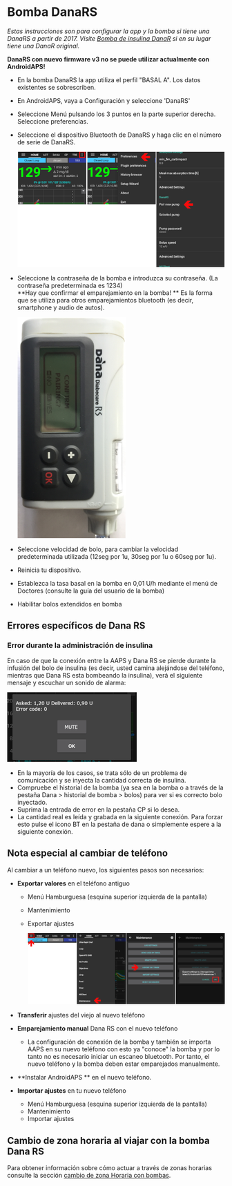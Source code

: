 # Bomba DanaRS

*Estas instrucciones son para configurar la app y la bomba si tiene una DanaRS a partir de 2017. Visite [Bomba de insulina DanaR](./DanaR-Insulin-Pump) si en su lugar tiene una DanaR original.*

**DanaRS con nuevo firmware v3 no se puede utilizar actualmente con AndroidAPS!**

* En la bomba DanaRS la app utiliza el perfil "BASAL A". Los datos existentes se sobrescriben.

* En AndroidAPS, vaya a Configuración y seleccione 'DanaRS'

* Seleccione Menú pulsando los 3 puntos en la parte superior derecha. Seleccione preferencias.

* Seleccione el dispositivo Bluetooth de DanaRS y haga clic en el número de serie de DanaRS.
  
  ![AAPS empareja con Dana RS](../images/AAPS_DanaRSPairing.png)

* Seleccione la contraseña de la bomba e introduzca su contraseña. (La contraseña predeterminada es 1234)   
  **Hay que confirmar el emparejamiento en la bomba! ** Es la forma que se utiliza para otros emparejamientos bluetooth (es decir, smartphone y audio de autos).
  
  ![Emparejamiento de confirmación Dana RS](../images/DanaRS_Pairing.png)

* Seleccione velocidad de bolo, para cambiar la velocidad predeterminada utilizada (12seg por 1u, 30seg por 1u o 60seg por 1u).

* Reinicia tu dispositivo.

* Establezca la tasa basal en la bomba en 0,01 U/h mediante el menú de Doctores (consulte la guía del usuario de la bomba)

* Habilitar bolos extendidos en bomba

## Errores específicos de Dana RS

### Error durante la administración de insulina

En caso de que la conexión entre la AAPS y Dana RS se pierde durante la infusión del bolo de insulina (es decir, usted camina alejándose del teléfono, mientras que Dana RS esta bombeando la insulina), verá el siguiente mensaje y escuchar un sonido de alarma:

![Alarma de administración de insulina](../images/DanaRS_Error_bolus.png)

* En la mayoría de los casos, se trata sólo de un problema de comunicación y se inyecta la cantidad correcta de insulina.
* Compruebe el historial de la bomba (ya sea en la bomba o a través de la pestaña Dana > historial de bomba > bolos) para ver si es correcto bolo inyectado.
* Suprima la entrada de error en la pestaña CP si lo desea.
* La cantidad real es leída y grabada en la siguiente conexión. Para forzar esto pulse el icono BT en la pestaña de dana o simplemente espere a la siguiente conexión.

## Nota especial al cambiar de teléfono

Al cambiar a un teléfono nuevo, los siguientes pasos son necesarios:

* **Exportar valores** en el teléfono antiguo
  
  * Menú Hamburguesa (esquina superior izquierda de la pantalla)
  * Mantenimiento
  * Exportar ajustes
    
    ![* Exportar configuración](../images/AAPS_ExportSettings.png)

* **Transferir** ajustes del viejo al nuevo teléfono

* **Emparejamiento manual** Dana RS con el nuevo teléfono 
  * La configuración de conexión de la bomba y también se importa AAPS en su nuevo teléfono con esto ya "conoce" la bomba y por lo tanto no es necesario iniciar un escaneo bluetooth. Por tanto, el nuevo teléfono y la bomba deben estar emparejados manualmente.
* **Instalar AndroidAPS ** en el nuevo teléfono.
* **Importar ajustes** en tu nuevo teléfono 
  * Menú Hamburguesa (esquina superior izquierda de la pantalla)
  * Mantenimiento
  * Importar ajustes

## Cambio de zona horaria al viajar con la bomba Dana RS

Para obtener información sobre cómo actuar a través de zonas horarias consulte la sección [cambio de zona Horaria con bombas](../Usage/Timezone-traveling#danarv2-danars).